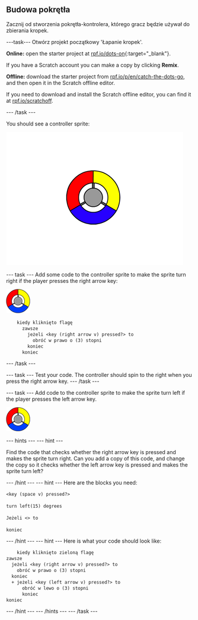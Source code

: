 ## Budowa pokrętła

Zacznij od stworzenia pokrętła-kontrolera, którego gracz będzie używał do zbierania kropek.

\---task\--- Otwórz projekt początkowy 'Łapanie kropek'.

**Online:** open the starter project at [rpf.io/dots-on](http://rpf.io/dots-on){:target="_blank"}.

If you have a Scratch account you can make a copy by clicking **Remix**.

**Offline:** download the starter project from [rpf.io/p/en/catch-the-dots-go](http://rpf.io/p/en/catch-the-dots-go), and then open it in the Scratch offline editor.

If you need to download and install the Scratch offline editor, you can find it at [rpf.io/scratchoff](http://rpf.io/scratchoff).

\--- /task \---

You should see a controller sprite:

![screenshot](images/dots-controller.png)

\--- task \--- Add some code to the controller sprite to make the sprite turn right if the player presses the right arrow key:

![Controller sprite](images/controller-sprite.png)

```blocks3
    kiedy kliknięto flagę
      zawsze
        jeżeli <key (right arrow v) pressed?> to
          obróć w prawo o (3) stopni
        koniec
      koniec
```

\--- /task \---

\--- task \--- Test your code. The controller should spin to the right when you press the right arrow key. \--- /task \---

\--- task \--- Add code to the controller sprite to make the sprite turn left if the player presses the left arrow key.

![Controller sprite](images/controller-sprite.png)

\--- hints \--- \--- hint \---

Find the code that checks whether the right arrow key is pressed and makes the sprite turn right. Can you add a copy of this code, and change the copy so it checks whether the left arrow key is pressed and makes the sprite turn left?

\--- /hint \--- \--- hint \--- Here are the blocks you need:

```blocks3
<key (space v) pressed?>

turn left(15) degrees

Jeżeli <> to

koniec
```

\--- /hint \--- \--- hint \--- Here is what your code should look like:

```blocks3
    kiedy kliknięto zieloną flagę
zawsze 
  jeżeli <key (right arrow v) pressed?> to 
    obróć w prawo o (3) stopni
  koniec
  + jeżeli <key (left arrow v) pressed?> to 
      obróć w lewo o (3) stopni
      koniec
koniec
```

\--- /hint \--- \--- /hints \--- \--- /task \---